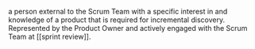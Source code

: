 a person external to the Scrum Team with a specific interest in and knowledge of a product that is required for incremental discovery. Represented by the Product Owner and actively engaged with the Scrum Team at [[sprint review]].